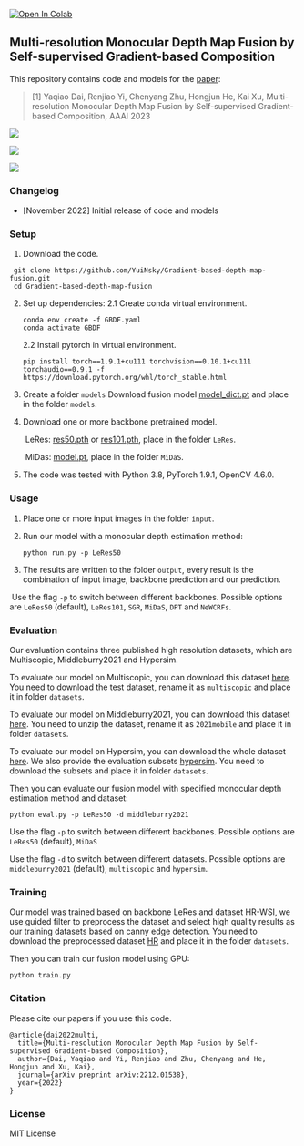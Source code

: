 [![Open In Colab](https://colab.research.google.com/assets/colab-badge.svg)](https://colab.research.google.com/github/1kaiser/Gradient-based-depth-map-fusion/blob/main/Depth_Map_LeRes.ipynb)



## Multi-resolution Monocular Depth Map Fusion by Self-supervised Gradient-based Composition

This repository contains code and models for the [paper](https://arxiv.org/pdf/2212.01538.pdf):

> [1] Yaqiao Dai, Renjiao Yi, Chenyang Zhu, Hongjun He, Kai Xu,  Multi-resolution Monocular Depth Map Fusion by Self-supervised  Gradient-based Composition, AAAI 2023

![](./figures/1.gif)

![](./figures/2.gif)

![](./figures/3.gif)

### Changelog 

* [November 2022] Initial release of code and models

### Setup 

1) Download the code.
```shell
 git clone https://github.com/YuiNsky/Gradient-based-depth-map-fusion.git
 cd Gradient-based-depth-map-fusion
```




2. Set up dependencies: 
    2.1  Create conda virtual environment.
    
    ```shell
    conda env create -f GBDF.yaml
    conda activate GBDF
    ```
    
    2.2  Install pytorch in virtual environment.
    ```shell
    pip install torch==1.9.1+cu111 torchvision==0.10.1+cu111 torchaudio==0.9.1 -f https://download.pytorch.org/whl/torch_stable.html
    ```



3. Create a folder `models` Download fusion model [model_dict.pt](https://github.com/1kaiser/Gradient-based-depth-map-fusion/releases/download/v0.1/model_dict.pt) and place in the folder `models`.

   


4. Download one or more backbone pretrained model.

     ​     LeRes: [res50.pth](https://github.com/1kaiser/Gradient-based-depth-map-fusion/releases/download/v0.1/res50.pth) or [res101.pth](https://github.com/1kaiser/Gradient-based-depth-map-fusion/releases/download/v0.1/res101.pth), place in the folder `LeRes`.

   ​     MiDas: [model.pt](https://github.com/1kaiser/Gradient-based-depth-map-fusion/releases/download/v0.1/model.pt), place in the folder `MiDaS`.
    


5. The code was tested with Python 3.8, PyTorch 1.9.1, OpenCV 4.6.0.

### Usage 

1) Place one or more input images in the folder `input`.

2) Run our model with a monocular depth estimation method:

    ```shell
    python run.py -p LeRes50
	```


3) The results are written to the folder `output`, every result is the combination of input image, backbone prediction and our prediction.

​		Use the flag `-p` to switch between different backbones. Possible options are `LeRes50` (default), `LeRes101`, `SGR`, `MiDaS`, `DPT` and `NeWCRFs`.

### Evaluation

Our evaluation contains three published high resolution datasets, which are Multiscopic, Middleburry2021 and Hypersim. 

To evaluate our model on Multiscopic, you can download this dataset [here](https://sites.google.com/view/multiscopic). You need to download the test dataset, rename it as `multiscopic` and place it in folder `datasets`.

To evaluate our model on Middleburry2021, you can download this dataset [here](https://vision.middlebury.edu/stereo/data/scenes2021/zip/all.zip). You need to unzip the dataset, rename it as `2021mobile`  and place it in folder `datasets`.

To evaluate our model on Hypersim, you can download the whole dataset [here](https://github.com/apple/ml-hypersim/blob/main/code/python/tools/dataset_download_images.py). We also provide the evaluation subsets [hypersim](https://shanghaitecheducn-my.sharepoint.com/:u:/g/personal/chenky12022_shanghaitech_edu_cn/EZcASVNppkNIo34mSBiXUjAByGyg4HCEXW0voRdnmT-sQg?e=1opopk). You need to download the subsets and place it in folder `datasets`.



Then you can evaluate our fusion model with specified monocular depth estimation method and dataset:

```shell
python eval.py -p LeRes50 -d middleburry2021
```

Use the flag `-p` to switch between different backbones. Possible options are `LeRes50` (default),  `MiDaS`

Use the flag `-d` to switch between different datasets. Possible options are `middleburry2021` (default), `multiscopic` and `hypersim`.

### Training

Our model was trained based on backbone LeRes and dataset HR-WSI, we use guided filter to preprocess the dataset and select high quality results as our training datasets based on canny edge detection. You need to download the preprocessed dataset [HR](https://shanghaitecheducn-my.sharepoint.com/:u:/g/personal/chenky12022_shanghaitech_edu_cn/EQWICYjodhFCjiimYsLSUDABI5-sYddf6MleupjU0RRPWQ?e=GahsRB) and place it in the folder `datasets`.

Then you can train our fusion model using GPU:

```shell
python train.py
```


### Citation

Please cite our papers if you use this code. 
```
@article{dai2022multi,
  title={Multi-resolution Monocular Depth Map Fusion by Self-supervised Gradient-based Composition},
  author={Dai, Yaqiao and Yi, Renjiao and Zhu, Chenyang and He, Hongjun and Xu, Kai},
  journal={arXiv preprint arXiv:2212.01538},
  year={2022}
}
```

### License 

MIT License 
